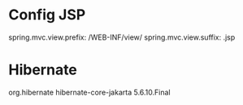 <h1>Config JSP</h1>
spring.mvc.view.prefix: /WEB-INF/view/
spring.mvc.view.suffix: .jsp
<h1>Hibernate</h1>
<dependency>
    <groupId>org.hibernate</groupId>
    <artifactId>hibernate-core-jakarta</artifactId>
    <version>5.6.10.Final</version>
</dependency>
